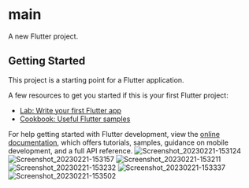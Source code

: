 # main

A new Flutter project.

## Getting Started

This project is a starting point for a Flutter application.

A few resources to get you started if this is your first Flutter project:

- [Lab: Write your first Flutter app](https://docs.flutter.dev/get-started/codelab)
- [Cookbook: Useful Flutter samples](https://docs.flutter.dev/cookbook)

For help getting started with Flutter development, view the
[online documentation](https://docs.flutter.dev/), which offers tutorials,
samples, guidance on mobile development, and a full API reference.
![Screenshot_20230221-153124](https://user-images.githubusercontent.com/106660028/220317187-ccf0aa7f-dff5-4ad6-bd12-78a8ad752796.jpg)
![Screenshot_20230221-153157](https://user-images.githubusercontent.com/106660028/220317199-e3fe0231-59d1-43a5-ab43-79bc60de1617.jpg)
![Screenshot_20230221-153211](https://user-images.githubusercontent.com/106660028/220317204-3dc08dec-51d6-40c2-9bae-7f0d172e16d9.jpg)
![Screenshot_20230221-153232](https://user-images.githubusercontent.com/106660028/220317207-70dc1058-87de-4c23-b0b2-f200e4677fd3.jpg)
![Screenshot_20230221-153337](https://user-images.githubusercontent.com/106660028/220317214-ced7b89e-5d32-414c-88e5-e2e3937207d7.jpg)
![Screenshot_20230221-153502](https://user-images.githubusercontent.com/106660028/220317217-995bddda-53f0-4ef4-bded-f2ff7846c94b.jpg)
